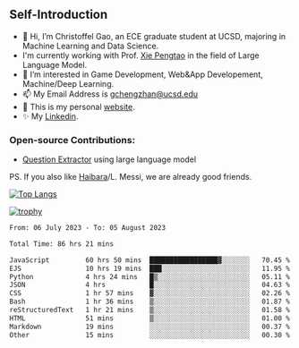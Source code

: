 ## Self-Introduction
- 👋 Hi, I’m Christoffel Gao, an ECE graduate student at UCSD, majoring in Machine Learning and Data Science.
- I'm currently working with Prof. [Xie Pengtao](https://pengtaoxie.github.io/) in the field of Large Language Model.
- 👀 I’m interested in Game Development, Web&App Developement, Machine/Deep Learning.
- 📫 My Email Address is gchengzhan@ucsd.edu
- 🌱 This is my personal [website](https://gaochengzhan.github.io/).
- ✨ My [Linkedin](https://www.linkedin.com/in/chengzhan-christoffel-gao/).

### Open-source Contributions:
- [Question Extractor](https://github.com/nestordemeure/question_extractor) using large language model

PS. If you also like [Haibara](https://www.detectiveconanworld.com/wiki/Ai_Haibara)/L. Messi, we are already good friends.

[![Top Langs](https://github-readme-stats.vercel.app/api/top-langs/?username=gaochengzhan&layout=compact&exclude_repo=CNN-based-Image-Recognition-for-AsianGiant-Hornets,Machine-Learning-and-Data-Computing-Tongji,NLP-on-Blogs-during-COVID-19-Pandemic,CSE258-Web-Mining-and-Recommder-System,Stock-Prediction-using-LSTM-Model)](https://github.com/anuraghazra/github-readme-stats)

[![trophy](https://github-profile-trophy.vercel.app/?username=gaochengzhan&theme=flat&row=1&margin-w=12)](https://github.com/ryo-ma/github-profile-trophy)

<!--START_SECTION:waka-->

```txt
From: 06 July 2023 - To: 05 August 2023

Total Time: 86 hrs 21 mins

JavaScript         60 hrs 50 mins  █████████████████▓░░░░░░░   70.45 %
EJS                10 hrs 19 mins  ███░░░░░░░░░░░░░░░░░░░░░░   11.95 %
Python             4 hrs 24 mins   █▒░░░░░░░░░░░░░░░░░░░░░░░   05.11 %
JSON               4 hrs           █░░░░░░░░░░░░░░░░░░░░░░░░   04.63 %
CSS                1 hr 57 mins    ▓░░░░░░░░░░░░░░░░░░░░░░░░   02.26 %
Bash               1 hr 36 mins    ▒░░░░░░░░░░░░░░░░░░░░░░░░   01.87 %
reStructuredText   1 hr 21 mins    ▒░░░░░░░░░░░░░░░░░░░░░░░░   01.58 %
HTML               51 mins         ▒░░░░░░░░░░░░░░░░░░░░░░░░   01.00 %
Markdown           19 mins         ░░░░░░░░░░░░░░░░░░░░░░░░░   00.37 %
Other              15 mins         ░░░░░░░░░░░░░░░░░░░░░░░░░   00.30 %
```

<!--END_SECTION:waka-->

<!---
gaochengzhan/gaochengzhan is a ✨ special ✨ repository because its `README.md` (this file) appears on your GitHub profile.
You can click the Preview link to take a look at your changes.
--->
